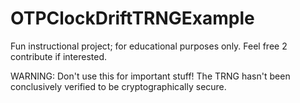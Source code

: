 # OTPClockDriftTRNGExample
Fun instructional project; for educational purposes only. Feel free 2 contribute if interested. 


WARNING: Don't use this for important stuff! The TRNG hasn't been conclusively verified to be cryptographically secure.

